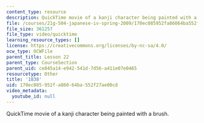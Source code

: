 ```yaml
---
content_type: resource
description: QuickTime movie of a kanji character being painted with a brush.
file: /courses/21g-504-japanese-iv-spring-2009/170ec085952fa86064ba552f27ae00cd_1838.mov
file_size: 361257
file_type: video/quicktime
learning_resource_types: []
license: https://creativecommons.org/licenses/by-nc-sa/4.0/
ocw_type: OCWFile
parent_title: Lesson 22
parent_type: CourseSection
parent_uid: ce845a14-e942-541d-7d56-a411e07e0465
resourcetype: Other
title: '1838'
uid: 170ec085-952f-a860-64ba-552f27ae00cd
video_metadata:
  youtube_id: null
---
```

QuickTime movie of a kanji character being painted with a brush.